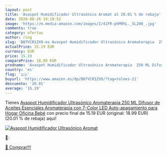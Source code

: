 ```yaml
---
layout: post
title: 'Avaspot Humidificador Ultrasónico Aromat al 20.01 % de rebaja'
date: 2020-08-26 19:19:52
image: 'https://m.media-amazon.com/images/I/41FR-phM9hL._SL200_.jpg'
comments: true
category: ofertas
author: ring
slug: 'B07VCR1ZX9-es Avaspot Humidificador Ultrasónico Aromaterapia  250 ML Difusor de Aceites Esenciales Aromaterapia con 7-Color LED  Auto-apagamiento para Hogar  Oficina  Bebé'
actualPrice: 15.19 EUR
currency: EUR
price: 15.19
comparePrice: 18.99 EUR
prodname: 'Avaspot Humidificador Ultrasónico Aromaterapia  250 ML Difusor de Aceites Esenciales Aromaterapia con 7-Color LED  Auto-apagamiento para Hogar  Oficina  Bebé'
country: 'es'
flag: '🇪🇸'
buyurl: 'https://www.amazon.es/dp/B07VCR1ZX9/?tag=tolees-21'
descuento: '20.01'
average: '15.19'
---
```


Tienes [Avaspot Humidificador Ultrasónico Aromaterapia  250 ML Difusor de Aceites Esenciales Aromaterapia con 7-Color LED  Auto-apagamiento para Hogar  Oficina  Bebé](https://www.amazon.es/dp/B07VCR1ZX9/?tag=tolees-21) con precio final de  15.19 EUR (original: 18.99 EUR) (20.01 %  de rebaja) aqui!

[![Avaspot Humidificador Ultrasónico Aromat](https://m.media-amazon.com/images/I/41FR-phM9hL._SL200_.jpg)](https://www.amazon.es/dp/B07VCR1ZX9/?tag=tolees-21)

🔎:


[🛒 Comprar!!!](https://www.amazon.es/dp/B07VCR1ZX9/?tag=tolees-21)
